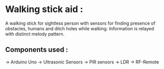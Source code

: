 # Walking stick aid :
A walking stick for sightless person with sensors for finding presence of obstacles, humans and ditch holes while walking. Information is relayed with distinct melody pattern.
## Components used :
-> Arduino Uno
-> Ultrasonic Sensors
-> PIR sensors
-> LDR
-> RF-Remote
